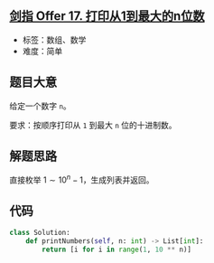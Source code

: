 ## [剑指 Offer 17. 打印从1到最大的n位数](https://leetcode-cn.com/problems/da-yin-cong-1dao-zui-da-de-nwei-shu-lcof/)

- 标签：数组、数学
- 难度：简单

## 题目大意

给定一个数字 `n`。

要求：按顺序打印从 `1` 到最大 `n` 位的十进制数。

## 解题思路

直接枚举 $1 \sim 10^{n} - 1$，生成列表并返回。

## 代码

```Python
class Solution:
    def printNumbers(self, n: int) -> List[int]:
        return [i for i in range(1, 10 ** n)]
```

